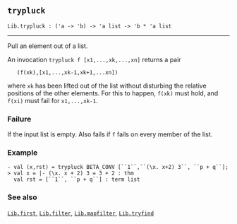 ## `trypluck`

``` hol4
Lib.trypluck : ('a -> 'b) -> 'a list -> 'b * 'a list
```

------------------------------------------------------------------------

Pull an element out of a list.

An invocation `trypluck f [x1,...,xk,...,xn]` returns a pair

``` hol4
   (f(xk),[x1,...,xk-1,xk+1,...xn])
```

where `xk` has been lifted out of the list without disturbing the
relative positions of the other elements. For this to happen, `f(xk)`
must hold, and `f(xi)` must fail for `x1,...,xk-1`.

### Failure

If the input list is empty. Also fails if `f` fails on every member of
the list.

### Example

``` hol4
- val (x,rst) = trypluck BETA_CONV [``1``,``(\x. x+2) 3``, ``p + q``];
> val x = |- (\x. x + 2) 3 = 3 + 2 : thm
  val rst = [``1``, ``p + q``] : term list
```

### See also

[`Lib.first`](#Lib.first), [`Lib.filter`](#Lib.filter),
[`Lib.mapfilter`](#Lib.mapfilter), [`Lib.tryfind`](#Lib.tryfind)

